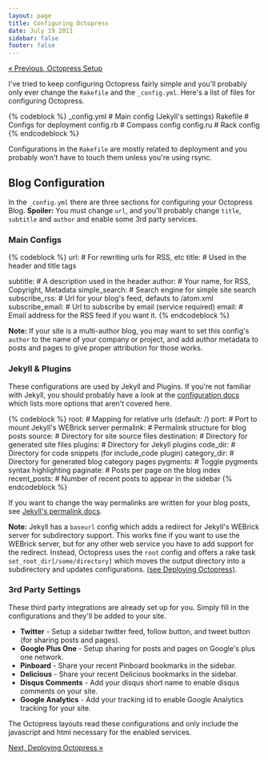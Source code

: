```yaml
---
layout: page
title: Configuring Octopress
date: July 19 2011
sidebar: false
footer: false
---
```


[&laquo; Previous, Octopress Setup](/docs/setup)

I've tried to keep configuring Octopress fairly simple and you'll probably only ever change the `Rakefile` and the `_config.yml`.
Here's a list of files for configuring Octopress.

{% codeblock %}
_config.yml       # Main config (Jekyll's settings)
Rakefile          # Configs for deployment
config.rb         # Compass config
config.ru         # Rack config
{% endcodeblock %}

Configurations in the `Rakefile` are mostly related to deployment and you probably won't have to touch them unless you're using rsync.

## Blog Configuration

In the `_config.yml` there are three sections for configuring your Octopress Blog.
**Spoiler:** You must change `url`, and you'll probably change `title`, `subtitle` and `author` and enable some 3rd party services.

### Main Configs

{% codeblock %}
url:                # For rewriting urls for RSS, etc
title:              # Used in the header and title tags

subtitle:           # A description used in the header
author:             # Your name, for RSS, Copyright, Metadata
simple_search:      # Search engine for simple site search
subscribe_rss:      # Url for your blog's feed, defauts to /atom.xml
subscribe_email:    # Url to subscribe by email (service required)
email:              # Email address for the RSS feed if you want it.
{% endcodeblock %}

**Note:** If your site is a multi-author blog, you may want to set this config's `author` to the name of your
company or project, and add author metadata to posts and pages to give proper attribution for those works.

### Jekyll & Plugins
These configurations are used by Jekyll and Plugins. If you're not familiar with Jekyll, you should probably have a look at the [configuration docs](https://github.com/mojombo/jekyll/wiki/Configuration) which lists more options that aren't covered here.

{% codeblock %}
root:             # Mapping for relative urls (default: /)
port:             # Port to mount Jekyll's WEBrick server
permalink:        # Permalink structure for blog posts
source:           # Directory for site source files
destination:      # Directory for generated site files
plugins:          # Directory for Jekyll plugins
code_dir:         # Directory for code snippets (for include_code plugin)
category_dir:     # Directory for generated blog category pages
pygments:         # Toggle pygments syntax highlighting
paginate:         # Posts per page on the blog index
recent_posts:     # Number of recent posts to appear in the sidebar
{% endcodeblock %}

If you want to change the way permalinks are written for your blog posts, see [Jekyll's permalink docs](https://github.com/mojombo/jekyll/wiki/Permalinks).

**Note:** Jekyll has a `baseurl` config which adds a redirect for Jekyll's WEBrick server for subdirectory support. This works fine if you want
to use the WEBrick server, but for any other web service you have to add support for the redirect. Instead, Octopress uses the `root` config and offers a rake task
`set_root_dir[/some/directory]` which moves the output directory into a subdirectory and updates configurations. [(see Deploying Octopress)](/docs/deploying).

### 3rd Party Settings
These third party integrations are already set up for you. Simply fill in the configurations and they'll be added to your site.

- **Twitter** - Setup a sidebar twitter feed, follow button, and tweet button (for sharing posts and pages).
- **Google Plus One** - Setup sharing for posts and pages on Google's plus one network.
- **Pinboard** - Share your recent Pinboard bookmarks in the sidebar.
- **Delicious** - Share your recent Delicious bookmarks in the sidebar.
- **Disqus Comments** - Add your disqus short name to enable disqus comments on your site.
- **Google Analytics** - Add your tracking id to enable Google Analytics tracking for your site.

The Octopress layouts read these configurations and only include the javascript and html necessary for the enabled services.

[Next, Deploying Octopress &raquo;](/docs/deploying)
